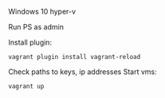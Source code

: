 Windows 10 hyper-v

Run PS as admin

Install plugin:
```shell
vagrant plugin install vagrant-reload
```
Check paths to keys, ip addresses
Start vms:
```shell
vagrant up
```